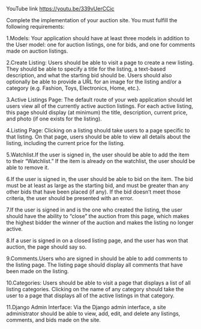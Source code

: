 YouTube link https://youtu.be/339vUerCCic

Complete the implementation of your auction site. You must fulfill the following requirements:

1.Models: Your application should have at least three models in addition to the User model: one for auction listings, one for bids, and one for comments made on auction listings.

2.Create Listing: Users should be able to visit a page to create a new listing. They should be able to specify a title for the listing, a text-based description, and what the starting bid should be. Users should also optionally be able to provide a URL for an image for the listing and/or a category (e.g. Fashion, Toys, Electronics, Home, etc.).

3.Active Listings Page: The default route of your web application should let users view all of the currently active auction listings. For each active listing, this page should display (at minimum) the title, description, current price, and photo (if one exists for the listing).

4.Listing Page: Clicking on a listing should take users to a page specific to that listing. On that page, users should be able to view all details about the listing, including the current price for the listing.

5.Watchlist.If the user is signed in, the user should be able to add the item to their “Watchlist.” If the item is already on the watchlist, the user should be able to remove it.

6.If the user is signed in, the user should be able to bid on the item. The bid must be at least as large as the starting bid, and must be greater than any other bids that have been placed (if any). If the bid doesn’t meet those criteria, the user should be presented with an error.

7.If the user is signed in and is the one who created the listing, the user should have the ability to “close” the auction from this page, which makes the highest bidder the winner of the auction and makes the listing no longer active.

8.If a user is signed in on a closed listing page, and the user has won that auction, the page should say so.

9.Comments.Users who are signed in should be able to add comments to the listing page. The listing page should display all comments that have been made on the listing.

10.Categories: Users should be able to visit a page that displays a list of all listing categories. Clicking on the name of any category should take the user to a page that displays all of the active listings in that category.

11.Django Admin Interface: Via the Django admin interface, a site administrator should be able to view, add, edit, and delete any listings, comments, and bids made on the site.